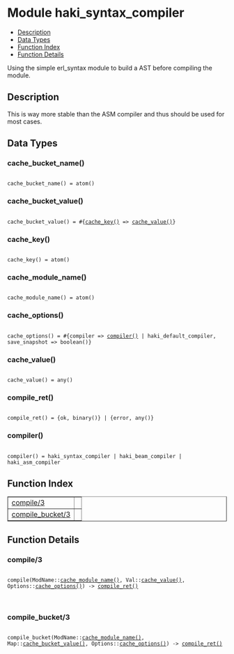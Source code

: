 

# Module haki_syntax_compiler #
* [Description](#description)
* [Data Types](#types)
* [Function Index](#index)
* [Function Details](#functions)

Using the simple erl_syntax module to build a AST before
compiling the module.

<a name="description"></a>

## Description ##
This is way more stable than the ASM
compiler and thus should be used for most cases.
<a name="types"></a>

## Data Types ##




### <a name="type-cache_bucket_name">cache_bucket_name()</a> ###


<pre><code>
cache_bucket_name() = atom()
</code></pre>




### <a name="type-cache_bucket_value">cache_bucket_value()</a> ###


<pre><code>
cache_bucket_value() = #{<a href="#type-cache_key">cache_key()</a> =&gt; <a href="#type-cache_value">cache_value()</a>}
</code></pre>




### <a name="type-cache_key">cache_key()</a> ###


<pre><code>
cache_key() = atom()
</code></pre>




### <a name="type-cache_module_name">cache_module_name()</a> ###


<pre><code>
cache_module_name() = atom()
</code></pre>




### <a name="type-cache_options">cache_options()</a> ###


<pre><code>
cache_options() = #{compiler =&gt; <a href="#type-compiler">compiler()</a> | haki_default_compiler, save_snapshot =&gt; boolean()}
</code></pre>




### <a name="type-cache_value">cache_value()</a> ###


<pre><code>
cache_value() = any()
</code></pre>




### <a name="type-compile_ret">compile_ret()</a> ###


<pre><code>
compile_ret() = {ok, binary()} | {error, any()}
</code></pre>




### <a name="type-compiler">compiler()</a> ###


<pre><code>
compiler() = haki_syntax_compiler | haki_beam_compiler | haki_asm_compiler
</code></pre>

<a name="index"></a>

## Function Index ##


<table width="100%" border="1" cellspacing="0" cellpadding="2" summary="function index"><tr><td valign="top"><a href="#compile-3">compile/3</a></td><td></td></tr><tr><td valign="top"><a href="#compile_bucket-3">compile_bucket/3</a></td><td></td></tr></table>


<a name="functions"></a>

## Function Details ##

<a name="compile-3"></a>

### compile/3 ###

<pre><code>
compile(ModName::<a href="#type-cache_module_name">cache_module_name()</a>, Val::<a href="#type-cache_value">cache_value()</a>, Options::<a href="#type-cache_options">cache_options()</a>) -&gt; <a href="#type-compile_ret">compile_ret()</a>
</code></pre>
<br />

<a name="compile_bucket-3"></a>

### compile_bucket/3 ###

<pre><code>
compile_bucket(ModName::<a href="#type-cache_module_name">cache_module_name()</a>, Map::<a href="#type-cache_bucket_value">cache_bucket_value()</a>, Options::<a href="#type-cache_options">cache_options()</a>) -&gt; <a href="#type-compile_ret">compile_ret()</a>
</code></pre>
<br />

